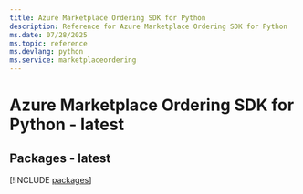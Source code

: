 ```yaml
---
title: Azure Marketplace Ordering SDK for Python
description: Reference for Azure Marketplace Ordering SDK for Python
ms.date: 07/28/2025
ms.topic: reference
ms.devlang: python
ms.service: marketplaceordering
---
```

# Azure Marketplace Ordering SDK for Python - latest
## Packages - latest
[!INCLUDE [packages](marketplace-ordering-index.md)]